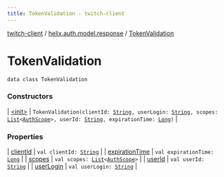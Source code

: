 ```yaml
---
title: TokenValidation - twitch-client
---
```


[twitch-client](../../index.html) / [helix.auth.model.response](../index.html) / [TokenValidation](./index.html)

# TokenValidation

`data class TokenValidation`

### Constructors

| [&lt;init&gt;](-init-.html) | `TokenValidation(clientId: `[`String`](https://kotlinlang.org/api/latest/jvm/stdlib/kotlin/-string/index.html)`, userLogin: `[`String`](https://kotlinlang.org/api/latest/jvm/stdlib/kotlin/-string/index.html)`, scopes: `[`List`](https://kotlinlang.org/api/latest/jvm/stdlib/kotlin.collections/-list/index.html)`<`[`AuthScope`](../../helix.auth.model/-auth-scope/index.html)`>, userId: `[`String`](https://kotlinlang.org/api/latest/jvm/stdlib/kotlin/-string/index.html)`, expirationTime: `[`Long`](https://kotlinlang.org/api/latest/jvm/stdlib/kotlin/-long/index.html)`)` |

### Properties

| [clientId](client-id.html) | `val clientId: `[`String`](https://kotlinlang.org/api/latest/jvm/stdlib/kotlin/-string/index.html) |
| [expirationTime](expiration-time.html) | `val expirationTime: `[`Long`](https://kotlinlang.org/api/latest/jvm/stdlib/kotlin/-long/index.html) |
| [scopes](scopes.html) | `val scopes: `[`List`](https://kotlinlang.org/api/latest/jvm/stdlib/kotlin.collections/-list/index.html)`<`[`AuthScope`](../../helix.auth.model/-auth-scope/index.html)`>` |
| [userId](user-id.html) | `val userId: `[`String`](https://kotlinlang.org/api/latest/jvm/stdlib/kotlin/-string/index.html) |
| [userLogin](user-login.html) | `val userLogin: `[`String`](https://kotlinlang.org/api/latest/jvm/stdlib/kotlin/-string/index.html) |

